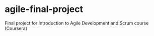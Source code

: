 # agile-final-project
Final project for Introduction to Agile Development and Scrum course (Coursera)
